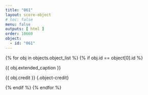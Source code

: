 ```yaml
---
title: "061"
layout: score-object
# toc: false
menu: false
outputs: [ html ]
order: 10660
object:
  - id: "061"
---
```


{% for obj in objects.object_list %}
{% if obj.id == object[0].id %}

{{ obj.extended_caption }}

{{ obj.credit }} {.object-credit}

{% endif %}
{% endfor %}
